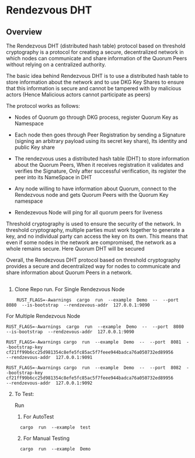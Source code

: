   
# Rendezvous DHT  
## Overview
  

The Rendezvous DHT (distributed hash table) protocol based on threshold cryptography is a protocol for creating a secure, decentralized network in which nodes can communicate and share information of the Quorum Peers without relying on a centralized authority.  

The basic idea behind Rendezvous DHT is to use a distributed hash table to store information about the network and to use DKG Key Shares to ensure that this information is secure and cannot be tampered with by malicious actors (Hence Malicious actors cannot participate as peers)

The protocol works as follows:

-  Nodes of Quorum go through DKG process, register Quorum Key as Namespace
    
- Each node then goes through Peer Registration by sending a Signature (signing an arbitrary payload using its secret key share), Its identity and public Key share
    
- The rendezvous uses a distributed hash table (DHT) to store information about the Quorum Peers, When it receives registration it validates and verifies the Signature, Only after successful verification, its register the peer into its NameSpace in DHT
    
- Any node willing to have information about Quorum, connect to the Rendezvous node and gets Quorum Peers with the Quorum Key namespace
    
- Rendezevous Node will ping for all quorum peers for liveness

 

Threshold cryptography is used to ensure the security of the network. In threshold cryptography, multiple parties must work together to generate a key, and no individual party can access the key on its own. This means that even if some nodes in the network are compromised, the network as a whole remains secure. Here Quorum DHT will be secured

Overall, the Rendezvous DHT protocol based on threshold cryptography provides a secure and decentralized way for nodes to communicate and share information about Quorum Peers in a network.  

## 

1. Clone Repo run.
	For Single Rendezvous Node

```
	RUST_FLAGS=-Awarnings  cargo  run  --example  Demo  --  --port  8080  --is-bootstrap  --rendzevous-addr  127.0.0.1:9090
```

For Multiple Rendezvous Node

```
RUST_FLAGS=-Awarnings  cargo  run  --example  Demo  --  --port  8080  --is-bootstrap  --rendzevous-addr  127.0.0.1:9090
 
RUST_FLAGS=-Awarnings cargo  run  --example  Demo  --  --port  8081  --bootstrap-key  cf21ff99b6cc25d981354c8efe5fc85ac5f7feee944badca76a050732ed89956  
--rendzevous-addr  127.0.0.1:9091

RUST_FLAGS=-Awarnings cargo  run  --example  Demo  --  --port  8082  --bootstrap-key  cf21ff99b6cc25d981354c8efe5fc85ac5f7feee944badca76a050732ed89956    
--rendzevous-addr  127.0.0.1:9092
```

2. To Test: 

	Run 
	
	1. For AutoTest
	```
	  cargo  run  --example  test
	```
	  
	2. For Manual Testing

	```
	  cargo  run  --example  Demo
	```
